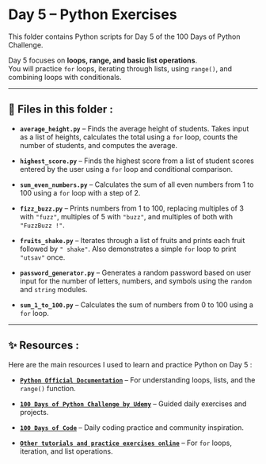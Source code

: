 # Day 5 – Python Exercises

This folder contains Python scripts for Day 5 of the 100 Days of Python Challenge.

Day 5 focuses on **loops, range, and basic list operations**.  
You will practice `for` loops, iterating through lists, using `range()`, and combining loops with conditionals.

---

## 📂 Files in this folder :

- **`average_height.py`** – Finds the average height of students. Takes input as a list of heights, calculates the total using a `for` loop, counts the number of students, and computes the average.

- **`highest_score.py`** – Finds the highest score from a list of student scores entered by the user using a `for` loop and conditional comparison.

- **`sum_even_numbers.py`** – Calculates the sum of all even numbers from 1 to 100 using a `for` loop with a step of 2.

- **`fizz_buzz.py`** – Prints numbers from 1 to 100, replacing multiples of 3 with `"fuzz"`, multiples of 5 with `"buzz"`, and multiples of both with `"FuzzBuzz !"`.

- **`fruits_shake.py`** – Iterates through a list of fruits and prints each fruit followed by `" shake"`. Also demonstrates a simple `for` loop to print `"utsav"` once.

- **`password_generator.py`** – Generates a random password based on user input for the number of letters, numbers, and symbols using the `random` and `string` modules.

- **`sum_1_to_100.py`** – Calculates the sum of numbers from 0 to 100 using a `for` loop.

---

## ✨ Resources :

Here are the main resources I used to learn and practice Python on Day 5 :

- [**`Python Official Documentation`**](https://docs.python.org/3/) – For understanding loops, lists, and the `range()` function.

- [**`100 Days of Python Challenge by Udemy`**](https://www.udemy.com/course/100-days-of-code/?couponCode=KEEPLEARNING) – Guided daily exercises and projects.

- [**`100 Days of Code`**](https://www.100daysofcode.com/?) – Daily coding practice and community inspiration.

- [**`Other tutorials and practice exercises online`**](https://www.w3schools.com/python/python_for_loops.asp) – For `for` loops, iteration, and list operations.
